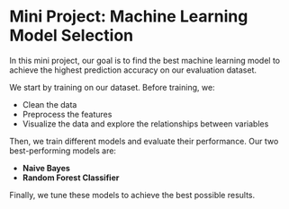 # Mini Project: Machine Learning Model Selection

In this mini project, our goal is to find the best machine learning model to achieve the highest prediction accuracy on our evaluation dataset.

We start by training on our dataset. Before training, we:
- Clean the data  
- Preprocess the features  
- Visualize the data and explore the relationships between variables  

Then, we train different models and evaluate their performance. Our two best-performing models are:
- **Naive Bayes**  
- **Random Forest Classifier**  

Finally, we tune these models to achieve the best possible results.
